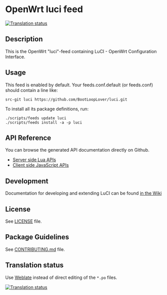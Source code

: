 # OpenWrt luci feed

[![Translation status](https://hosted.weblate.org/widgets/openwrt/-/svg-badge.svg)](https://hosted.weblate.org/engage/openwrt/?utm_source=widget)

## Description

This is the OpenWrt "luci"-feed containing LuCI - OpenWrt Configuration Interface.

## Usage

This feed is enabled by default. Your feeds.conf.default (or feeds.conf) should contain a line like:
```
src-git luci https://github.com/BootLoopLover/luci.git
```

To install all its package definitions, run:
```
./scripts/feeds update luci
./scripts/feeds install -a -p luci
```

## API Reference

You can browse the generated API documentation directly on Github.

 - [Server side Lua APIs](http://openwrt.github.io/luci/api/index.html)
 - [Client side JavaScript APIs](http://openwrt.github.io/luci/jsapi/index.html)

## Development

Documentation for developing and extending LuCI can be found [in the Wiki](https://github.com/openwrt/luci/wiki)

## License

See [LICENSE](LICENSE) file.
 
## Package Guidelines

See [CONTRIBUTING.md](CONTRIBUTING.md) file.

## Translation status

Use [Weblate](https://hosted.weblate.org/engage/openwrt/?utm_source=widget) instead of direct editing of the `*.po` files.

[![Translation status](https://hosted.weblate.org/widgets/openwrt/-/multi-auto.svg)](https://hosted.weblate.org/engage/openwrt/?utm_source=widget)
